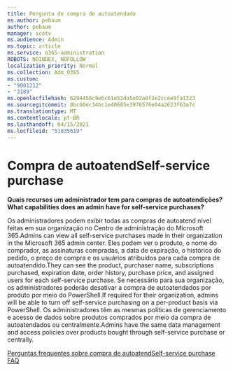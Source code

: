 ```yaml
---
title: Pergunta de compra de autoatendado
ms.author: pebaum
author: pebaum
manager: scotv
ms.audience: Admin
ms.topic: article
ms.service: o365-administration
ROBOTS: NOINDEX, NOFOLLOW
localization_priority: Normal
ms.collection: Adm_O365
ms.custom:
- "9001212"
- "3189"
ms.openlocfilehash: 6294456c9e6c61e52da5e02a8f2e2ccee9fa1323
ms.sourcegitcommit: 8bc60ec34bc1e40685e3976576e04a2623f63a7c
ms.translationtype: MT
ms.contentlocale: pt-BR
ms.lasthandoff: 04/15/2021
ms.locfileid: "51835619"
---
```

# <a name="self-service-purchase"></a><span data-ttu-id="466d5-102">Compra de autoatend</span><span class="sxs-lookup"><span data-stu-id="466d5-102">Self-service purchase</span></span>

<span data-ttu-id="466d5-103">**Quais recursos um administrador tem para compras de autoatendições?**</span><span class="sxs-lookup"><span data-stu-id="466d5-103">**What capabilities does an admin have for self-service purchases?**</span></span>

<span data-ttu-id="466d5-104">Os administradores podem exibir todas as compras de autoatend nível feitas em sua organização no Centro de administração do Microsoft 365.</span><span class="sxs-lookup"><span data-stu-id="466d5-104">Admins can view all self-service purchases made in their organization in the Microsoft 365 admin center.</span></span> <span data-ttu-id="466d5-105">Eles podem ver o produto, o nome do comprador, as assinaturas compradas, a data de expiração, o histórico do pedido, o preço de compra e os usuários atribuídos para cada compra de autoatendido.</span><span class="sxs-lookup"><span data-stu-id="466d5-105">They can see the product, purchaser name, subscriptions purchased, expiration date, order history, purchase price, and assigned users for each self-service purchase.</span></span>  <span data-ttu-id="466d5-106">Se necessário para sua organização, os administradores poderão desativar a compra de autoatendados por produto por meio do PowerShell.</span><span class="sxs-lookup"><span data-stu-id="466d5-106">If required for their organization, admins will be able to turn off self-service purchasing on a per-product basis via PowerShell.</span></span>  <span data-ttu-id="466d5-107">Os administradores têm as mesmas políticas de gerenciamento e acesso de dados sobre produtos comprados por meio da compra de autoatendados ou centralmente.</span><span class="sxs-lookup"><span data-stu-id="466d5-107">Admins have the same data management and access policies over products bought through self-service purchase or centrally.</span></span>

[<span data-ttu-id="466d5-108">Perguntas frequentes sobre compra de autoatend</span><span class="sxs-lookup"><span data-stu-id="466d5-108">Self-service purchase FAQ</span></span>](https://aka.ms/self-service-purchase-faq)

